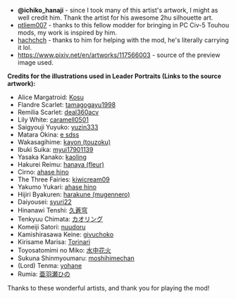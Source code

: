 - **@ichiko_hanaji** - since I took many of this artist's artwork, I might as well credit him. Thank the artist for his awesome 2hu silhouette art.
- [ptliem007](https://github.com/ptliem007) - thanks to this fellow modder for bringing in PC Civ-5 Touhou mods, my work is inspired by him.
- [hachchch](https://github.com/hachchch) - thanks to him for helping with the mod, he's literally carrying it lol.
- https://www.pixiv.net/en/artworks/117566003 - source of the preview image used.

**Credits for the illustrations used in Leader Portraits (Links to the source artwork):**
- Alice Margatroid: [Kosu](https://www.pixiv.net/en/users/5626224)
- Flandre Scarlet: [tamagogayu1998](https://danbooru.donmai.us/posts/6730380)
- Remilia Scarlet: [deal360acv](https://danbooru.donmai.us/posts/6364379?q=remilia_scarlet+order%3Ascore+rating%3Ageneral)
- Lily White: [caramell0501](https://www.zerochan.net/3428709)
- Saigyouji Yuyuko: [yuzin333](https://www.zerochan.net/3529610#google_vignette)
- Matara Okina: [e sdss](https://danbooru.donmai.us/posts/5510405)
- Wakasagihime: [kayon (touzoku)](https://www.pixiv.net/artworks/92753278)
- Ibuki Suika: [myui17901139](https://danbooru.donmai.us/posts/6770555)
- Yasaka Kanako: [kaoling](https://danbooru.donmai.us/posts/4075404?q=yasaka_kanako+order%3Ascore+rating%3Ageneral)
- Hakurei Reimu: [hanaya (fleur)](https://www.pixiv.net/artworks/110192552)
- Cirno: [ahase hino](https://www.pixiv.net/en/artworks/114368599)
- The Three Fairies: [kiwicream09](https://twitter.com/kiwicream09/status/1294064003975491584)
- Yakumo Yukari: [ahase hino](https://twitter.com/hinoiti/status/1560601926680489987)
- Hijiri Byakuren: [harakune (mugennero)](https://www.pixiv.net/artworks/114666463)
- Daiyousei: [syuri22](https://twitter.com/syuri22/status/1733676659310534804)
- Hinanawi Tenshi: [久蒼穹](https://www.pixiv.net/en/artworks/92005939)
- Tenkyuu Chimata: [カオリング](https://www.pixiv.net/en/artworks/90539223)
- Komeiji Satori: [nuudoru](https://danbooru.donmai.us/posts/2774603)
- Kamishirasawa Keine: [givuchoko](https://danbooru.donmai.us/posts/1059333)
- Kirisame Marisa: [Torinari](https://www.zerochan.net/3491388)
- Toyosatomimi no Miko: [水中花火](https://www.pixiv.net/en/artworks/58939924)
- Sukuna Shinmyoumaru: [moshihimechan](https://danbooru.donmai.us/posts/6078422)
- (Lord) Tenma: [yohane](https://danbooru.donmai.us/posts/2141813?q=lord_tenma_%28touhou%29+)
- Rumia: [亜羽瀬ひの](https://www.pixiv.net/en/artworks/107524080)

Thanks to these wonderful artists, and thank you for playing the mod!
